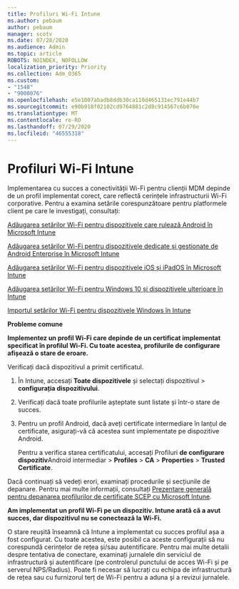 ```yaml
---
title: Profiluri Wi-Fi Intune
ms.author: pebaum
author: pebaum
manager: scotv
ms.date: 07/28/2020
ms.audience: Admin
ms.topic: article
ROBOTS: NOINDEX, NOFOLLOW
localization_priority: Priority
ms.collection: Adm_O365
ms.custom:
- "1548"
- "9000076"
ms.openlocfilehash: e5e1007abadb8ddb30ca110d465131ec791e44b7
ms.sourcegitcommit: e90b918f02102cd9764881c2d8c914567c6b070e
ms.translationtype: MT
ms.contentlocale: ro-RO
ms.lasthandoff: 07/29/2020
ms.locfileid: "46555318"
---
```

# <a name="intune-wi-fi-profiles"></a>Profiluri Wi-Fi Intune

Implementarea cu succes a conectivității Wi-Fi pentru clienții MDM depinde de un profil implementat corect, care reflectă cerințele infrastructurii Wi-Fi corporative. Pentru a examina setările corespunzătoare pentru platformele client pe care le investigați, consultați: 

[Adăugarea setărilor Wi-Fi pentru dispozitivele care rulează Android în Microsoft Intune](https://docs.microsoft.com/intune/wi-fi-settings-android)

[Adăugarea setărilor Wi-Fi pentru dispozitivele dedicate și gestionate de Android Enterprise în Microsoft Intune](https://docs.microsoft.com/intune/wi-fi-settings-android-enterprise)

[Adăugarea setărilor Wi-Fi pentru dispozitivele iOS și iPadOS în Microsoft Intune](https://docs.microsoft.com/intune/wi-fi-settings-ios)

[Adăugarea setărilor Wi-Fi pentru Windows 10 și dispozitivele ulterioare în Intune](https://docs.microsoft.com/intune/wi-fi-settings-windows)

[Importul setărilor Wi-Fi pentru dispozitivele Windows în Intune](https://docs.microsoft.com/intune/wi-fi-settings-import-windows-8-1)

**Probleme comune**

**Implementez un profil Wi-Fi care depinde de un certificat implementat specificat în profilul Wi-Fi. Cu toate acestea, profilurile de configurare afișează o stare de eroare.**

Verificați dacă dispozitivul a primit certificatul.

1. În Intune, accesați **Toate dispozitivele** și selectați dispozitivul > **configurația dispozitivului**.

2. Verificați dacă toate profilurile așteptate sunt listate și într-o stare de succes.

3. Pentru un profil Android, dacă aveți certificate intermediare în lanțul de certificate, asigurați-vă că acestea sunt implementate pe dispozitive Android.

    Pentru a verifica starea certificatului, accesați Profiluri **de configurare dispozitiv**Android intermediar  >  **Profiles**  >  **CA**  >  **Properties**  >  **Trusted Certificate**.

Dacă continuați să vedeți erori, examinați procedurile și secțiunile de depanare. Pentru mai multe informații, consultați [Prezentare generală pentru depanarea profilurilor de certificate SCEP cu Microsoft Intune](https://support.microsoft.com/help/4457481/troubleshooting-scep-certificate-profile-deployment-in-intune).

**Am implementat un profil Wi-Fi pe un dispozitiv. Intune arată că a avut succes, dar dispozitivul nu se conectează la Wi-Fi.**

O stare reușită înseamnă că Intune a implementat cu succes profilul așa a fost configurat. Cu toate acestea, este posibil ca aceste configurații să nu corespundă cerințelor de rețea și/sau autentificare. Pentru mai multe detalii despre tentativa de conectare, examinați jurnalele din serviciul de infrastructură și autentificare (pe controlerul punctului de acces Wi-Fi și pe serverul NPS/Radius). Poate fi necesar să lucrați cu echipa de infrastructură de rețea sau cu furnizorul terț de Wi-Fi pentru a aduna și a revizui jurnalele.
